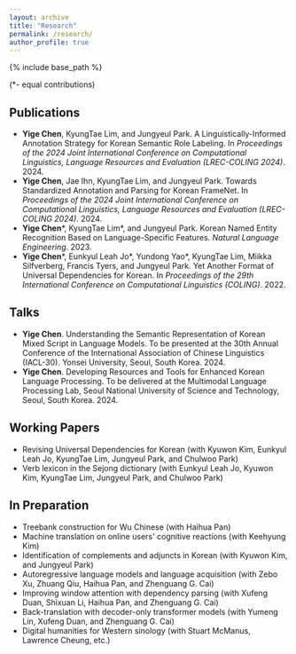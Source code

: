```yaml
---
layout: archive
title: "Research"
permalink: /research/
author_profile: true
---
```


<!--
{% if author.googlescholar %}
  You can also find my articles on <u><a href="{{author.googlescholar}}">my Google Scholar profile</a>.</u>
{% endif %}
-->

{% include base_path %}

(\*- equal contributions)

## Publications

* **Yige Chen**, KyungTae Lim, and Jungyeul Park. A Linguistically-Informed Annotation Strategy for Korean Semantic Role Labeling. In *Proceedings of the 2024 Joint International Conference on Computational Linguistics, Language Resources and Evaluation (LREC-COLING 2024)*. 2024.
* **Yige Chen**, Jae Ihn, KyungTae Lim, and Jungyeul Park. Towards Standardized Annotation and Parsing for Korean FrameNet. In *Proceedings of the 2024 Joint International Conference on Computational Linguistics, Language Resources and Evaluation (LREC-COLING 2024)*. 2024. 
* **Yige Chen**\*, KyungTae Lim\*, and Jungyeul Park. Korean Named Entity Recognition Based on Language-Specific Features. *Natural Language Engineering*. 2023.
* **Yige Chen**\*, Eunkyul Leah Jo\*, Yundong Yao\*, KyungTae Lim, Miikka Silfverberg, Francis Tyers, and Jungyeul Park. Yet Another Format of Universal Dependencies for Korean. In *Proceedings of the 29th International Conference on Computational Linguistics (COLING)*. 2022. 

## Talks

* **Yige Chen**. Understanding the Semantic Representation of Korean Mixed Script in Language Models. To be presented at the 30th Annual Conference of the International Association of Chinese Linguistics (IACL-30). Yonsei University, Seoul, South Korea. 2024.
* **Yige Chen**. Developing Resources and Tools for Enhanced Korean Language Processing. To be delivered at the Multimodal Language Processing Lab, Seoul National University of Science and Technology, Seoul, South Korea. 2024.

## Working Papers

<!--* Korean FrameNet parsing using linguistic properties (with Jae Ihn, KyungTae Lim, and Jungyeul Park)
* Linguistic methodologies for Korean semantic role labeling (with KyungTae Lim, and Jungyeul Park)-->
* Revising Universal Dependencies for Korean (with Kyuwon Kim, Eunkyul Leah Jo, KyungTae Lim, Jungyeul Park, and Chulwoo Park)
* Verb lexicon in the Sejong dictionary (with Eunkyul Leah Jo, Kyuwon Kim, KyungTae Lim, Jungyeul Park, and Chulwoo Park)

## In Preparation

* Treebank construction for Wu Chinese (with Haihua Pan)
* Machine translation on online users' cognitive reactions (with Keehyung Kim)
* Identification of complements and adjuncts in Korean (with Kyuwon Kim, and Jungyeul Park)
* Autoregressive language models and language acquisition (with Zebo Xu, Zhuang Qiu, Haihua Pan, and Zhenguang G. Cai)
* Improving window attention with dependency parsing (with Xufeng Duan, Shixuan Li, Haihua Pan, and Zhenguang G. Cai)
* Back-translation with decoder-only transformer models (with Yumeng Lin, Xufeng Duan, and Zhenguang G. Cai)
* Digital humanities for Western sinology (with Stuart McManus, Lawrence Cheung, etc.)
